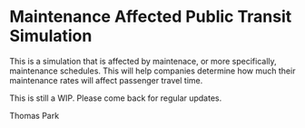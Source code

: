 # Maintenance Affected Public Transit Simulation

This is a simulation that is affected by maintenace, or more specifically, maintenance schedules. This will help companies determine how much their maintenance rates will affect passenger travel time.

This is still a WIP. Please come back for regular updates.

Thomas Park
